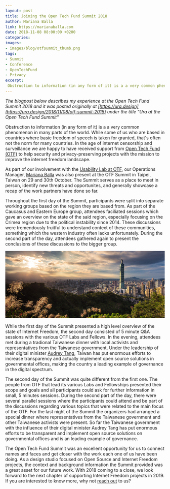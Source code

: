 ```yaml
---
layout: post
title: Joining the Open Tech Fund Summit 2018
author: Mariana Balla
link: https://marianaballa.com
date: 2018-11-08 08:00:00 +0200
categories:
images: 
- images/blog/otfsummit_thumb.png
tags:
- Summit
- Conference
- OpenTechFund
- Privacy
excerpt:
 Obstruction to information (in any form of it) is a a very common phenomenon in many parts of the world. While some of us who are based in countries where basic freedom of speech is taken for granted, that's often not the norm for many countries. In the age of internet censorship and surveillance […]
---
```


_The blogpost below describes my experience at the Open Tech Fund Summit 2018 and it was posted originally at [https://ura.design](https://ura.design/2018/11/08/otf-summit-2018) under the title "Ura at the Open Tech Fund Summit"_

Obstruction to information (in any form of it) is a a very common phenomenon in many parts of the world. While some of us who are based in countries where basic freedom of speech is taken for granted, that's often not the norm for many countries. In the age of internet censorship and surveillance we are happy to have received support from [Open Tech Fund (OTF)](https://opentech.fund) to help security and privacy-preserving projects with the mission to improve the internet freedom landscape. 

As part of our involvement with the [Usability Lab at OTF](https://www.opentech.fund/labs/usability-lab/), our Operations Manager, [Mariana Balla](https://marianaballa.com) was also present at the OTF Summit in Taipei, Taiwan on 29 and 30th October. The Summit serves as a place to meet in person, identify new threats and opportunites, and generally showcase a recap of the work partners have done so far.

Throughout the first day of the Summit, participants were split into separate working groups based on the region they are based from. As part of the Caucasus and Eastern Europe group, attendees faciliated sessions which gave an overview on the state of the said region, especially focusing on the Crimea region due to the political instability since 2014. These discussions were tremendously fruitful to understand context of these communities, something which the western industry often lacks unfortunately. During the second part of the day, attendees gathered again to present the conclusions of these discussions to the bigger group.

![Taipei photo](/assets/img/post_otf_taipei.jpg)

While the first day of the Summit presented a high level overview of the state of Internet Freedom, the second day consisted of 5 minute Q&A sessions with the various OTF Labs and Fellows. In the evening, attendees met during a tradional Taiwanese dinner with local activists and representatives from the Taiwanese government. Under the leadership of their digital minister [Audrey Tang](https://en.wikipedia.org/wiki/Audrey_Tang), Taiwan has put enormous efforts to increase transparency and actually implement open source solutions in governmental offices, making the country a leading example of governance in the digital spectrum.

The second day of the Summit was quite different from the first one. The people from OTF that lead its various Labs and Fellowships presented their scope and goals and all participants could ask for further information in small, 5 minutes sessions. During the second part of the day, there were several parallel sessions where the participants could attend and be part of the discussions regarding various topics that were related to the main focus of the OTF. For the last night of the Summit the organizers had arranged a special dinner where representatives from the Taiwanese government and other Taiwanese activists were present. So far the Taiwanese government with the influence of their digital minister Audrey Tang has put enormous efforts to be transparent and implement open source solutions on governmental offices and is an leading example of governance.

The Open Tech Fund Summit was an excellent opportunity for us to connect names and faces and get closer with the work each one of us have been doing. As a design studio focused on Open Source and Internet Freedom projects, the context and background information the Summit provided was a great asset for our future work. With 2018 coming to a close, we look forward to the next chapter of supporting Internet Freedom projects in 2019. If you are interested to know more, why not [reach out](mailto:hello@ura.design) to us?
